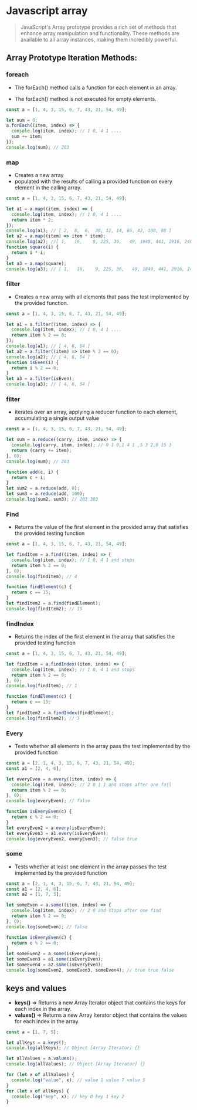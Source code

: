 # Javascript array

> JavaScript's Array prototype provides a rich set of methods that enhance array manipulation and functionality. These methods are available to all array instances, making them incredibly powerful.

## Array Prototype Iteration Methods:

### foreach

- The forEach() method calls a function for each element in an array.

- The forEach() method is not executed for empty elements.

```js
const a = [1, 4, 3, 15, 6, 7, 43, 21, 54, 49];

let sum = 0;
a.forEach((item, index) => {
  console.log(item, index); // 1 0, 4 1 ....
  sum += item;
});
console.log(sum); // 203
```

### map

- Creates a new array
- populated with the results of calling a provided function on every element in the calling array.

```js
const a = [1, 4, 3, 15, 6, 7, 43, 21, 54, 49];

let a1 = a.map((item, index) => {
  console.log(item, index); // 1 0, 4 1 ....
  return item * 2;
});
console.log(a1); // [ 2,  8,  6,  30, 12, 14, 86, 42, 108, 98 ]
let a2 = a.map((item) => item * item);
console.log(a2); //[ 1,   16,    9, 225, 36,   49, 1849, 441, 2916, 2401 ]
function square(i) {
  return i * i;
}
let a3 = a.map(square);
console.log(a3); // [ 1,   16,    9, 225, 36,   49, 1849, 441, 2916, 2401 ]
```

### filter

- Creates a new array with all elements that pass the test implemented by the provided function.

```js
const a = [1, 4, 3, 15, 6, 7, 43, 21, 54, 49];

let a1 = a.filter((item, index) => {
  console.log(item, index); // 1 0, 4 1 ....
  return item % 2 == 0;
});
console.log(a1); // [ 4, 6, 54 ]
let a2 = a.filter((item) => item % 2 == 0);
console.log(a2); // [ 4, 6, 54 ]
function isEven(i) {
  return i % 2 == 0;
}
let a3 = a.filter(isEven);
console.log(a3); // [ 4, 6, 54 ]
```

### filter

- iterates over an array, applying a reducer function to each element, accumulating a single output value

```js
const a = [1, 4, 3, 15, 6, 7, 43, 21, 54, 49];

let sum = a.reduce((carry, item, index) => {
  console.log(carry, item, index); // 0 1 0,1 4 1 ,5 3 2,8 15 3
  return (carry += item);
}, 0);
console.log(sum); // 203

function add(c, i) {
  return c + i;
}
let sum2 = a.reduce(add, 0);
let sum3 = a.reduce(add, 100);
console.log(sum2, sum3); // 203 303
```

### Find

- Returns the value of the first element in the provided array that satisfies the provided testing function

```js
const a = [1, 4, 3, 15, 6, 7, 43, 21, 54, 49];

let findItem = a.find((item, index) => {
  console.log(item, index); // 1 0, 4 1 and stops
  return item % 2 == 0;
}, 0);
console.log(findItem); // 4

function findElement(c) {
  return c == 15;
}
let findItem2 = a.find(findElement);
console.log(findItem2); // 15
```

### findIndex

- Returns the index of the first element in the array that satisfies the provided testing function

```js
const a = [1, 4, 3, 15, 6, 7, 43, 21, 54, 49];

let findItem = a.findIndex((item, index) => {
  console.log(item, index); // 1 0, 4 1 and stops
  return item % 2 == 0;
}, 0);
console.log(findItem); // 1

function findElement(c) {
  return c == 15;
}
let findItem2 = a.findIndex(findElement);
console.log(findItem2); // 3
```

### Every

- Tests whether all elements in the array pass the test implemented by the provided function

```js
const a = [2, 1, 4, 3, 15, 6, 7, 43, 21, 54, 49];
const a1 = [2, 4, 6];

let everyEven = a.every((item, index) => {
  console.log(item, index); // 2 0 1 1 and stops after one fail
  return item % 2 == 0;
}, 0);
console.log(everyEven); // false

function isEveryEven(c) {
  return c % 2 == 0;
}
let everyEven2 = a.every(isEveryEven);
let everyEven3 = a1.every(isEveryEven);
console.log(everyEven2, everyEven3); // false true
```

### some

- Tests whether at least one element in the array passes the test implemented by the provided function

```js
const a = [2, 1, 4, 3, 15, 6, 7, 43, 21, 54, 49];
const a1 = [2, 4, 6];
const a2 = [1, 7, 5];

let someEven = a.some((item, index) => {
  console.log(item, index); // 2 0 and stops after one find
  return item % 2 == 0;
}, 0);
console.log(someEven); // false

function isEveryEven(c) {
  return c % 2 == 0;
}
let someEven2 = a.some(isEveryEven);
let someEven3 = a1.some(isEveryEven);
let someEven4 = a2.some(isEveryEven);
console.log(someEven2, someEven3, someEven4); // true true false
```

## keys and values

- **keys()** => Returns a new Array Iterator object that contains the keys for each index in the array.
- **values()** => Returns a new Array Iterator object that contains the values for each index in the array.

```js
const a = [1, 7, 5];

let allKeys = a.keys();
console.log(allKeys); // Object [Array Iterator] {}

let allValues = a.values();
console.log(allValues); // Object [Array Iterator] {}

for (let x of allValues) {
  console.log("value", x); // value 1 value 7 value 5
}
for (let x of allKeys) {
  console.log("key", x); // key 0 key 1 key 2
}
```
